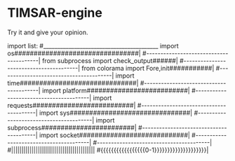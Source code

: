 # TIMSAR-engine
Try it and give your opinion.

import list:
                #_________________________________________
                import os################################|
                #----------------------------------------|
                from subprocess import check_output######|
                #----------------------------------------|
                from colorama import Fore,init###########|
                #----------------------------------------|
                import time##############################|
                #----------------------------------------|
                import platform##########################|
                #----------------------------------------|
                import requests##########################|
                #----------------------------------------|
                import sys###############################|
                #----------------------------------------|
                import subprocess########################|
                #----------------------------------------|
                import socket############################|
                #----------------------------------------|
                #----------------------------------------|
                #|||||||||||||||||||||||||||||||||||||||||
                #{{{{{{{{{{{{{{{{{0-1}}}}}}}}}}}}}}}}}}}}|
